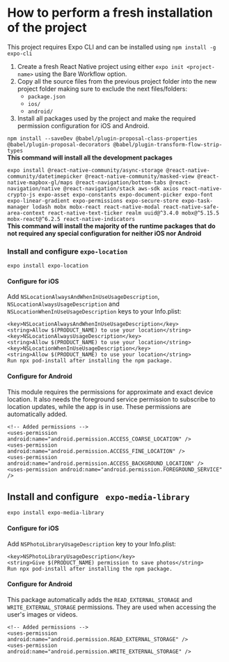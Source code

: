 # How to perform a fresh installation of the project

This project requires Expo CLI and can be installed using `npm install -g expo-cli`

1. Create a fresh React Native project using either `expo init <project-name>` using the Bare Workflow option.
2. Copy all the source files from the previous project folder into the new project folder making sure to exclude the next files/folders:
   * `package.json`
   * `ios/`
   * `android/`
3. Install all packages used by the project and make the required permission configuration for iOS and Android.

`npm install --saveDev @babel/plugin-proposal-class-properties @babel/plugin-proposal-decorators @babel/plugin-transform-flow-strip-types`  
**This command will install all the development packages**

`expo install @react-native-community/async-storage @react-native-community/datetimepicker @react-native-community/masked-view @react-native-mapbox-gl/maps @react-navigation/bottom-tabs @react-navigation/native @react-navigation/stack aws-sdk axios react-native-crypto-js expo-asset expo-constants expo-document-picker expo-font expo-linear-gradient expo-permissions expo-secure-store expo-task-manager lodash mobx mobx-react react-native-modal react-native-safe-area-context react-native-text-ticker realm uuid@^3.4.0 mobx@^5.15.5 mobx-react@^6.2.5 react-native-indicators`  
**This command will install the majority of the runtime packages that do not required any special configuration for neither iOS nor Android**

### Install and configure `expo-location`
`expo install expo-location`

#### Configure for iOS
Add `NSLocationAlwaysAndWhenInUseUsageDescription`, `NSLocationAlwaysUsageDescription` and `NSLocationWhenInUseUsageDescription` keys to your Info.plist:

```
<key>NSLocationAlwaysAndWhenInUseUsageDescription</key>
<string>Allow $(PRODUCT_NAME) to use your location</string>
<key>NSLocationAlwaysUsageDescription</key>
<string>Allow $(PRODUCT_NAME) to use your location</string>
<key>NSLocationWhenInUseUsageDescription</key>
<string>Allow $(PRODUCT_NAME) to use your location</string>
Run npx pod-install after installing the npm package.
```

#### Configure for Android
This module requires the permissions for approximate and exact device location. It also needs the foreground service permission to subscribe to location updates, while the app is in use. These permissions are automatically added.

```
<!-- Added permissions -->
<uses-permission android:name="android.permission.ACCESS_COARSE_LOCATION" />
<uses-permission android:name="android.permission.ACCESS_FINE_LOCATION" />
<uses-permission android:name="android.permission.ACCESS_BACKGROUND_LOCATION" />
<uses-permission android:name="android.permission.FOREGROUND_SERVICE" />
```

## Install and configure ` expo-media-library`
`expo install expo-media-library`

#### Configure for iOS
Add `NSPhotoLibraryUsageDescription` key to your Info.plist:

```
<key>NSPhotoLibraryUsageDescription</key>
<string>Give $(PRODUCT_NAME) permission to save photos</string>
Run npx pod-install after installing the npm package.
```

#### Configure for Android
This package automatically adds the `READ_EXTERNAL_STORAGE` and `WRITE_EXTERNAL_STORAGE` permissions. They are used when accessing the user's images or videos.

```
<!-- Added permissions -->
<uses-permission android:name="android.permission.READ_EXTERNAL_STORAGE" />
<uses-permission android:name="android.permission.WRITE_EXTERNAL_STORAGE" />
```
